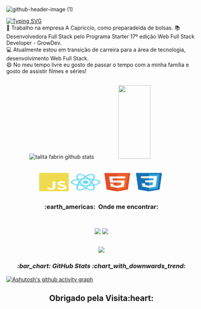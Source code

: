 ![github-header-image (1)](https://github.com/talitafabrin/talitafabrin/assets/138496299/e84ce4ee-59bf-4f5e-ae4d-7c5bc65c230e)


[![Typing SVG](https://readme-typing-svg.herokuapp.com/?color=00bfbf&size=35&center=true&vCenter=true&width=1000&lines=Olá,+Meu+Nome+é+Talita+Fabrin;Eu+Tenho+24+Anos;Eu+Sou+De+Novo+Hamburgo+RS;Eu+estudo+Desenvolvimento+Web+Full+Stack+-+GrowDev;Bem+Vindo!+:%29)](https://git.io/typing-svg)
<br>
💼 Trabalho na empresa A Capriccio, como preparadeida de bolsas.
📚 Desenvolvedora Full Stack pelo Programa Starter 17º edição Web Full Stack Developer - GrowDev.<br>
💻 Atualmente estou em transição de carreira para a área de tecnologia, desenvolvimento Web Full Stack.<br>
😄 No meu tempo livre eu gosto de passar o tempo com a minha família e gosto de assistir filmes e séries!

##

<div align="center">  
  <img width="49%" height="195px" src="https://github-readme-stats.vercel.app/api?username=talitafabrin&show_icons=true&count_private=true&hide_border=true&title_color=00bfbf&icon_color=00bfbf&text_color=c9d1d9&bg_color=0d1117" alt="talita fabrin github stats" /> 
  <img width="41%" height="195px" src="https://github-readme-stats.vercel.app/api/top-langs/?username=talitafabrin&layout=compact&hide_border=true&title_color=00bfbf&text_color=00bfbf&bg_color=0d1117" />
</div> <br>

<div style="display: inline_block" align="center"><br>
  <img align="center" alt="Talita-Js" height="50" width="80" src="https://raw.githubusercontent.com/devicons/devicon/master/icons/javascript/javascript-plain.svg">
  <img align="center" alt="Talita-React" height="50" width="80" src="https://raw.githubusercontent.com/devicons/devicon/master/icons/react/react-original.svg">
  <img align="center" alt="Talita-HTML" height="50" width="80" src="https://raw.githubusercontent.com/devicons/devicon/master/icons/html5/html5-original.svg">
  <img align="center" alt="Talita-CSS" height="50" width="80" src="https://raw.githubusercontent.com/devicons/devicon/master/icons/css3/css3-original.svg">
  </div>

##

<h3 style="display: inline_block" align="center">:earth_americas: &nbsp;Onde me encontrar: </h3> 
 <br>
 
<div style="display: inline_block" align="center">

  <a href = "mailto:talitafabrin27@gmail.com"><img src="https://img.shields.io/badge/-Gmail-%23333?style=for-the-badge&logo=gmail&logoColor=white" target="_blank"></a>
  <a href="https://www.linkedin.com/in/talita-fabrin-dos-santos/" target="_blank"><img src="https://img.shields.io/badge/-LinkedIn-%230077B5?style=for-the-badge&logo=linkedin&logoColor=white" target="_blank"></a> 
  <br>   
</div>

##

<p align="center">
  <img src="https://profile-counter.glitch.me/talitafabrin/count.svg" />
</p>

<h3><em><strong>
      <p align="center">:bar_chart: GitHub Stats :chart_with_downwards_trend:
    </strong></em></h3>


[![Ashutosh's github activity graph](https://github-readme-activity-graph.vercel.app/graph?username=talitafabrin&bg_color=000000&color=15e5a6&line=07e9a5&point=0a855c&area=true&hide_border=true)](https://github.com/ashutosh00710/github-readme-activity-graph)


<h2>
  <p align="center">Obrigado pela Visita:heart:
</h2>

 



